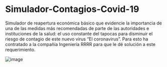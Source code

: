 # Simulador-Contagios-Covid-19

Simulador de reapertura económica básico que evidencie la importancia de una de las medidas más recomendadas de parte de las autoridades e instituciones de la salud: el uso constante del tapocas para disminuir el riesgo de contagio de este nuevo virus “El coronavirus”. Para esto ha contratado a la compañía Ingeniería RRRR para que le dé solución a este requerimiento.

![image](https://user-images.githubusercontent.com/74154670/224604169-d7ae992d-ad2d-4730-82bb-7b67ecb7b7ac.png)
